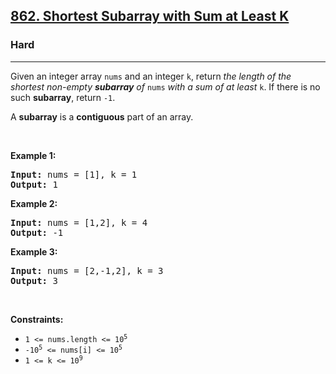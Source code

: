 <h2><a href="https://leetcode.com/problems/shortest-subarray-with-sum-at-least-k/">862. Shortest Subarray with Sum at Least K</a></h2><h3>Hard</h3><hr><div style="user-select: auto;"><p style="user-select: auto;">Given an integer array <code style="user-select: auto;">nums</code> and an integer <code style="user-select: auto;">k</code>, return <em style="user-select: auto;">the length of the shortest non-empty <strong style="user-select: auto;">subarray</strong> of </em><code style="user-select: auto;">nums</code><em style="user-select: auto;"> with a sum of at least </em><code style="user-select: auto;">k</code>. If there is no such <strong style="user-select: auto;">subarray</strong>, return <code style="user-select: auto;">-1</code>.</p>

<p style="user-select: auto;">A <strong style="user-select: auto;">subarray</strong> is a <strong style="user-select: auto;">contiguous</strong> part of an array.</p>

<p style="user-select: auto;">&nbsp;</p>
<p style="user-select: auto;"><strong class="example" style="user-select: auto;">Example 1:</strong></p>
<pre style="user-select: auto;"><strong style="user-select: auto;">Input:</strong> nums = [1], k = 1
<strong style="user-select: auto;">Output:</strong> 1
</pre><p style="user-select: auto;"><strong class="example" style="user-select: auto;">Example 2:</strong></p>
<pre style="user-select: auto;"><strong style="user-select: auto;">Input:</strong> nums = [1,2], k = 4
<strong style="user-select: auto;">Output:</strong> -1
</pre><p style="user-select: auto;"><strong class="example" style="user-select: auto;">Example 3:</strong></p>
<pre style="user-select: auto;"><strong style="user-select: auto;">Input:</strong> nums = [2,-1,2], k = 3
<strong style="user-select: auto;">Output:</strong> 3
</pre>
<p style="user-select: auto;">&nbsp;</p>
<p style="user-select: auto;"><strong style="user-select: auto;">Constraints:</strong></p>

<ul style="user-select: auto;">
	<li style="user-select: auto;"><code style="user-select: auto;">1 &lt;= nums.length &lt;= 10<sup style="user-select: auto;">5</sup></code></li>
	<li style="user-select: auto;"><code style="user-select: auto;">-10<sup style="user-select: auto;">5</sup> &lt;= nums[i] &lt;= 10<sup style="user-select: auto;">5</sup></code></li>
	<li style="user-select: auto;"><code style="user-select: auto;">1 &lt;= k &lt;= 10<sup style="user-select: auto;">9</sup></code></li>
</ul>
</div>